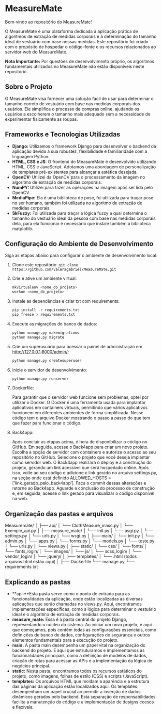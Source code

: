 # MeasureMate

Bem-vindo ao repositório do MeasureMate!

O MeasureMate é uma plataforma dedicada à aplicação prática de algoritmos de extração de medidas corporais e à determinação do tamanho ideal de vestuário com base nessas medidas. Este repositório foi criado com o propósito de hospedar o código-fonte e os recursos relacionados ao servidor web do MeasureMate.

**Nota Importante:** Por questões de desenvolvimento próprio, os algoritmos fundamentais utilizados no MeasureMate não estão disponíveis neste repositório.

## Sobre o Projeto

O MeasureMate visa fornecer uma solução fácil de usar para determinar o tamanho correto de vestuário com base nas medidas corporais dos usuários. Ele simplifica o processo de compras online, ajudando os usuários a escolherem o tamanho mais adequado sem a necessidade de experimentar fisicamente as roupas.

## Frameworks e Tecnologias Utilizadas

- **Django:** Utilizamos o framework Django para desenvolver o backend da aplicação devido à sua robustez, flexibilidade e familiaridade com a linguagem Python.
- **HTML, CSS e JS:** O frontend do MeasureMate é desenvolvido utilizando HTML, CSS e JavaScript. Adotamos uma abordagem de personalização de templates pré-existentes para alcançar a estética desejada.
-  **OpenCV:** Utilizei da OpenCV para o processamento da imagem no algoritmo de extração de medidas corporais.
- **NumPY:** Utilizei para fazer as operações na imagem após ser lida pelo OpenCV.
- **MediaPipe:** Ela é uma biblioteca de pose, foi utilizada para traçar pose no ser humano, também foi utilizada no algoritmo de extração de medidas corporais. 
- **SkFuzzy:** Foi utilizada para traçar a lógica fuzzy a qual determina o tamanho do vestuário ideal da pessoa com base nas medidas corporais dela, para ela funcionar é necessário que instale também a biblioteca matplotlib. 

## Configuração do Ambiente de Desenvolvimento

Siga as etapas abaixo para configurar o ambiente de desenvolvimento local:

1. Clone este repositório: `git clone https://github.com/valeragabriel/MeasureMate.git`
2. Crie e ative um ambiente virtual:
    ```bash
    mkvirtualenv <nome_do_projeto>
    workon <nome_do_projeto>
    ```
3. Instale as dependências e criar txt com requirements:
    ```bash
    pip install -r requirements.txt
    pip freeze > requirements.txt
    ```
4. Execute as migrações do banco de dados:
    ```bash
    python manage.py makemigrations
    python manage.py migrate
    ```
5. Crie um superusuário para acessar o painel de administração em http://127.0.0.1:8000/admin/:
    ```bash
    python manage.py createsuperuser
    ```
6. Inicie o servidor de desenvolvimento:
    ```bash
    python manage.py runserver
    ```
7. Dockerfile:
    
    Para garantir que o servidor web funcione sem problemas, optei por utilizar o Docker. O Docker é uma ferramenta usada para implantar aplicativos em containers virtuais, permitindo que vários aplicativos funcionem em diferentes ambientes de forma simplificada. Nesse código tem o arquivo Docker mostrando o passo a passo do que tem que fazer para funcionar o código. 

8. Back4app:
    
    Após concluir as etapas acima, é hora de disponibilizar o código no GitHub. Em seguida, acesse o Back4app para criar um novo projeto. Escolha a opção de servidor com containers e autorize o acesso ao seu repositório no GitHub. Selecione o projeto que você deseja implantar como servidor web. O Back4app realizará o deploy e a construção do projeto, gerando um link acessível que será hospedado online. Após isso, volte ao seu código e adicione o link gerado no arquivo settings.py, na seção onde está definido ALLOWED_HOSTS = ['link_gerado_pelo_back4app']. Faça o commit dessas alterações e retorne ao Back4app. Aguarde a conclusão do processo de construção e, em seguida, acesse o link gerado para visualizar o código disponível na web.
    
## Organização das pastas e arquivos 
Measuremate/
│
├── api/
│ └── ClothMeasure_masc.py
│ └── Exemple_api.py
│
├── measure_mate/
│ └── init.py
│ └── asgi.py
│ └── settings.py
│ └── urls.py
│ └── wsgi.py
│
├── main/
│ └── init.py
│ └── admin.py
│ └── apps.py
│ └── forms.py
│ └── models.py
│ └── teste.py
│ └── urls.py
│ └── views.py
│
├── static/
│ └── css/
│ └── fonts/
│ └── fonts_login/
│ └── images/
│ └── js/
│ └── scss_login/
│ └── vendor_login/
│ └── jquery/
│
├── templates/
│ └── .html (todos arquivos.html estão aqui)
│
├── Dockerfile
└── manage.py
└── requirements.txt

## Explicando as pastas 
- **api:**Esta pasta serve como o ponto de entrada para as funcionalidades da aplicação, onde estão localizadas as diversas aplicações que serão chamadas no views.py. Aqui, encontramos implementações específicas, como a lógica para determinar o vestuário ideal e o algoritmo de extração de medidas corporais.
- **measure_mate:** Essa é a pasta central do projeto Django, representando o núcleo do sistema. Ao iniciar um novo projeto, é aqui que começamos, pois contém todas as configurações essenciais, como definições de banco de dados, configurações de segurança e outros elementos fundamentais para a execução do projeto.
- **main:** A pasta main desempenha um papel vital na organização do backend do projeto. É aqui que estruturamos e implementamos as funcionalidades principais, como a definição de modelos de dados, criação de rotas para acessar as APIs e a implementação da lógica de negócios principal.
- **static:** Nesta pasta, encontramos todos os recursos estáticos do projeto, como imagens, folhas de estilo (CSS) e scripts (JavaScript).
- **templates:** Os arquivos HTML que moldam a aparência e a estrutura das páginas da aplicação estão localizados aqui. Os templates desempenham um papel crucial ao permitir a inserção de dados dinâmicos gerados pelo backend. Esta separação de responsabilidades facilita a manutenção do código e a implementação de designs coesos e flexíveis.

